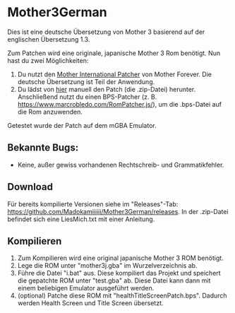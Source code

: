 # Mother3German
Dies ist eine deutsche Übersetzung von Mother 3 basierend auf der englischen Übersetzung 1.3.

Zum Patchen wird eine originale, japanische Mother 3 Rom benötigt.
Nun hast du zwei Möglichkeiten:
1. Du nutzt den [Mother International Patcher](https://mother4ever.net/motherinternational/) von Mother Forever. Die deutsche Übersetzung ist Teil der Anwendung.
2. Du lädst von [hier](https://github.com/Madokamiiiiii/Mother3German/releases) manuell den Patch (die .zip-Datei) herunter. Anschließend nutzt du einen BPS-Patcher (z. B. https://www.marcrobledo.com/RomPatcher.js/), um die .bps-Datei auf die Rom anzuwenden.

Getestet wurde der Patch auf dem mGBA Emulator.

## Bekannte Bugs:
- Keine, außer gewiss vorhandenen Rechtschreib- und Grammatikfehler.

## Download
Für bereits kompilierte Versionen siehe im "Releases"-Tab: https://github.com/Madokamiiiiii/Mother3German/releases.
In der .zip-Datei befindet sich eine LiesMich.txt mit einer Anleitung.

## Kompilieren
1. Zum Kompilieren wird eine original japanische Mother 3 ROM benötigt.
2. Lege die ROM unter "mother3j.gba" im Wurzelverzeichnis ab.
3. Führe die Datei "i.bat" aus. Diese kompiliert das Projekt und speichert die gepatchte ROM unter "test.gba" ab. Diese Datei kann dann mit einem beliebigen Emulator ausgeführt werden.
4. (optional) Patche diese ROM mit "healthTitleScreenPatch.bps". Dadurch werden Health Screen und Title Screen übersetzt.

